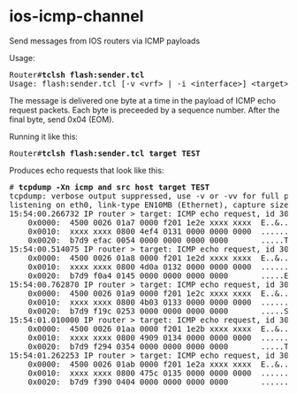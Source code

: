 # ios-icmp-channel
Send messages from IOS routers via ICMP payloads

Usage:
<pre>
Router#<b>tclsh flash:sender.tcl</b>
Usage: flash:sender.tcl [-v &lt;vrf&gt; | -i &lt;interface&gt;] &lt;target&gt; some message goes here
</pre>

The message is delivered one byte at a time in the payload of ICMP echo request packets. Each byte is preceeded by a sequence number. After the final byte, send 0x04 (EOM).

Running it like this:
<pre>
Router#<b>tclsh flash:sender.tcl target TEST</b>
</pre>

Produces echo requests that look like this:
<pre>
# <b>tcpdump -Xn icmp and src host target TEST</b>
tcpdump: verbose output suppressed, use -v or -vv for full protocol decode
listening on eth0, link-type EN10MB (Ethernet), capture size 65535 bytes
15:54:00.266732 IP router &gt; target: ICMP echo request, id 305, seq 0, length 18
	0x0000:  4500 0026 01a7 0000 f201 1e2e xxxx xxxx  E..&............
	0x0010:  xxxx xxxx 0800 4ef4 0131 0000 0000 0000  ......N..1......
	0x0020:  b7d9 efac 0054 0000 0000 0000 0000       .....T........        <-- seq 0: T
15:54:00.514075 IP router &gt; target: ICMP echo request, id 306, seq 0, length 18
	0x0000:  4500 0026 01a8 0000 f201 1e2d xxxx xxxx  E..&.......-....
	0x0010:  xxxx xxxx 0800 4d0a 0132 0000 0000 0000  ......M..2......
	0x0020:  b7d9 f0a4 0145 0000 0000 0000 0000       .....E........        <-- seq 1: E
15:54:00.762870 IP router &gt; target: ICMP echo request, id 307, seq 0, length 18
	0x0000:  4500 0026 01a9 0000 f201 1e2c xxxx xxxx  E..&.......,....
	0x0010:  xxxx xxxx 0800 4b03 0133 0000 0000 0000  ......K..3......
	0x0020:  b7d9 f19c 0253 0000 0000 0000 0000       .....S........        <-- seq 2: S
15:54:01.010000 IP router &gt; target: ICMP echo request, id 308, seq 0, length 18
	0x0000:  4500 0026 01aa 0000 f201 1e2b xxxx xxxx  E..&.......+....
	0x0010:  xxxx xxxx 0800 4909 0134 0000 0000 0000  ......I..4......
	0x0020:  b7d9 f294 0354 0000 0000 0000 0000       .....T........        <-- seq 3: T
15:54:01.262253 IP router &gt; target: ICMP echo request, id 309, seq 0, length 18
	0x0000:  4500 0026 01ab 0000 f201 1e2a xxxx xxxx  E..&.......*....
	0x0010:  xxxx xxxx 0800 475c 0135 0000 0000 0000  ......G\.5......
	0x0020:  b7d9 f390 0404 0000 0000 0000 0000       ..............        <-- seq 4: &lt;EOM&gt;
</pre>
